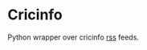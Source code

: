 Cricinfo
========

Python wrapper over cricinfo [rss](!http://live-feeds.cricbuzz.com/CricbuzzFeed) feeds.
